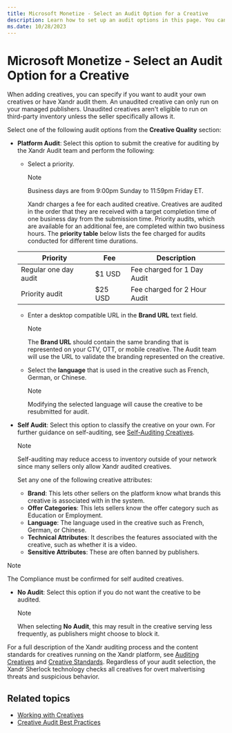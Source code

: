```yaml
---
title: Microsoft Monetize - Select an Audit Option for a Creative
description: Learn how to set up an audit options in this page. You can choose to audit your own creatives or have Xandr audit them. 
ms.date: 10/28/2023
---
```



# Microsoft Monetize - Select an Audit Option for a Creative

When adding creatives, you can specify if you want to audit your own
creatives or have Xandr audit them. An unaudited
creative can only run on your managed publishers. Unaudited creatives
aren't eligible to run on third-party inventory unless the seller
specifically allows it.

Select one of the following audit options from the
**Creative Quality** section:

- **Platform Audit**: Select this option
  to submit the creative for auditing by the
  Xandr Audit team and perform the following:
  - Select a priority.

    > [!NOTE]
    > Business days are from 9:00pm Sunday to 11:59pm Friday ET.

    Xandr charges a fee for each audited creative. Creatives are audited
    in the order that they are received with a target completion time of
    one business day from the submission time. Priority audits, which
    are available for an additional fee, are completed within two
    business hours. The **priority table** below lists the fee charged
    for audits conducted for different time durations.

  | Priority | Fee | Description |
  |---|---|---|
  | Regular one day audit | $1 USD | Fee charged for 1 Day Audit |
  | Priority audit | $25 USD | Fee charged for 2 Hour Audit |

    
  - Enter a desktop compatible URL in the
    **Brand URL** text field.
    
    > [!NOTE]
    > The **Brand URL** should contain the same branding that is represented on your CTV, OTT, or mobile creative. The Audit team will use the URL to validate the branding represented on the creative.

  - Select the **language** that is used
    in the creative such as French, German, or Chinese.

    > [!NOTE]
    > Modifying the selected language will cause the creative to be resubmitted for audit.

- **Self Audit**: Select this option to
  classify the creative on your own. For further guidance on
  self-auditing, see [Self-Auditing Creatives](self-auditing-creatives.md).

  > [!NOTE]
  > Self-auditing may reduce access to inventory outside of your network since many sellers only allow Xandr audited creatives.

  Set any one of the following creative attributes:

  - **Brand**: This lets other sellers on
    the platform know what brands this creative is associated with in
    the system.
  - **Offer Categories**: This lets
    sellers know the offer category such as Education or Employment.
  - **Language**: The language used in the
    creative such as French, German, or Chinese.
  - **Technical Attributes**: It describes
    the features associated with the creative, such as whether it is a
    video.
  - **Sensitive Attributes**: These are
    often banned by publishers.

> [!NOTE]
> The Compliance must be confirmed for self audited creatives.

- **No Audit**: Select this option if you
  do not want the creative to be audited.
  
  > [!NOTE]
  > When selecting **No Audit**, this may result in the creative serving less frequently, as publishers might choose to block it.

For a full description of the Xandr auditing
process and the content standards for creatives running on the
Xandr platform, see [Auditing Creatives](auditing-creatives.md) and [Creative Standards](creative-standards.md). Regardless of your audit selection, the Xandr Sherlock technology checks all creatives for overt malvertising threats and suspicious behavior.

## Related topics

- [Working with Creatives](working-with-creatives.md)
- [Creative Audit Best Practices](best-practices-for-submitting-creatives-for-audit.md)
